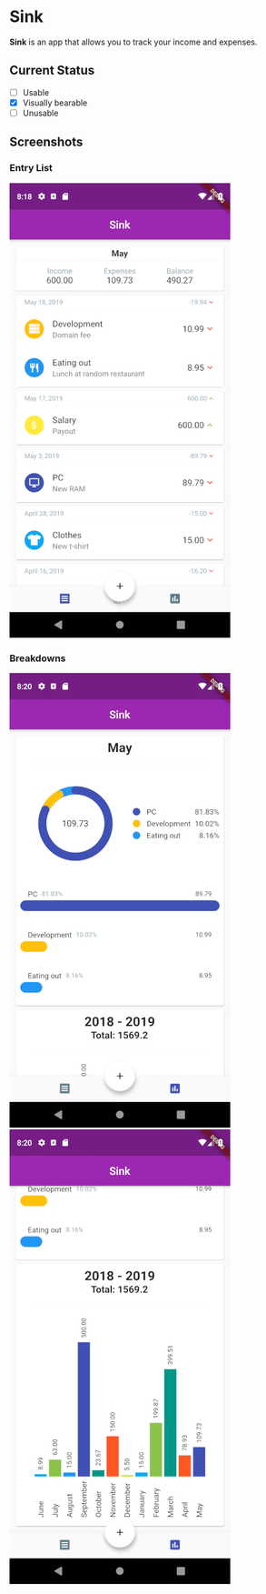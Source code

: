 # Sink
**Sink** is an app that allows you to track your income and expenses.

## Current Status

- [ ] Usable
- [x] Visually bearable
- [ ] Unusable

## Screenshots
### Entry List
![Entry List](screens/entries.png)

### Breakdowns
![Month's Breakdown](screens/month-summary.png) ![Year's Breakdown](screens/year-summary.png)